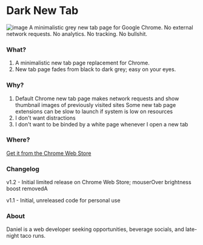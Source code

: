# Dark New Tab
![image](https://github.com/dandydanny/darknewtab/blob/master/darknewtab_screenshot.png)
A minimalistic grey new tab page for Google Chrome. No external network requests. No analytics. No tracking. No bullshit.

### What?
1. A minimalistic new tab page replacement for Chrome.
1. New tab page fades from black to dark grey; easy on your eyes.

### Why?
1. Default Chrome new tab page makes network requests and show thumbnail images of previously visited sites
Some new tab page extensions can be slow to launch if system is low on resources
1. I don't want distractions
1. I don't want to be binded by a white page whenever I open a new tab

### Where?
[Get it from the Chrome Web Store](https://chrome.google.com/webstore/detail/dark-new-tab/mnjmegebbljjhpljjfjmkhgmokpmdbpo?hl=en-US&gl=US)

### Changelog
v1.2 - Initial limited release on Chrome Web Store; mouserOver brightness boost removedA

v1.1 - Initial, unreleased code for personal use
 

### About
Daniel is a web developer seeking opportunities, beverage socials, and late-night taco runs.
